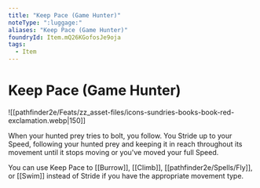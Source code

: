 ```yaml
---
title: "Keep Pace (Game Hunter)"
noteType: ":luggage:"
aliases: "Keep Pace (Game Hunter)"
foundryId: Item.mQ26KGofosJe9oja
tags:
  - Item
---
```


# Keep Pace (Game Hunter)
![[pathfinder2e/Feats/zz_asset-files/icons-sundries-books-book-red-exclamation.webp|150]]

When your hunted prey tries to bolt, you follow. You Stride up to your Speed, following your hunted prey and keeping it in reach throughout its movement until it stops moving or you've moved your full Speed.

You can use Keep Pace to [[Burrow]], [[Climb]], [[pathfinder2e/Spells/Fly]], or [[Swim]] instead of Stride if you have the appropriate movement type.

